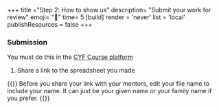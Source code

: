 +++
title ="Step 2: How to show us"
description= "Submit your work for review"
emoji= "📩"
time= 5
[build]
  render = 'never'
  list = 'local'
  publishResources = false 
+++

### Submission

You must do this in the [CYF Course platform](https://application-process.codeyourfuture.io)

1. Share a link to the spreadsheet you made

{{<note type="tip" title="Personalise your URLs">}}
Before you share your link with your mentors, edit your file name to include your name. It can just be your given name or your family name if you prefer.
{{</note>}}
